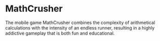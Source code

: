# MathCrusher
The mobile game MathCrusher combines the complexity of arithmetical calculations with the intensity of an endless runner, resulting in a highly addictive gameplay that is both fun and educational.
